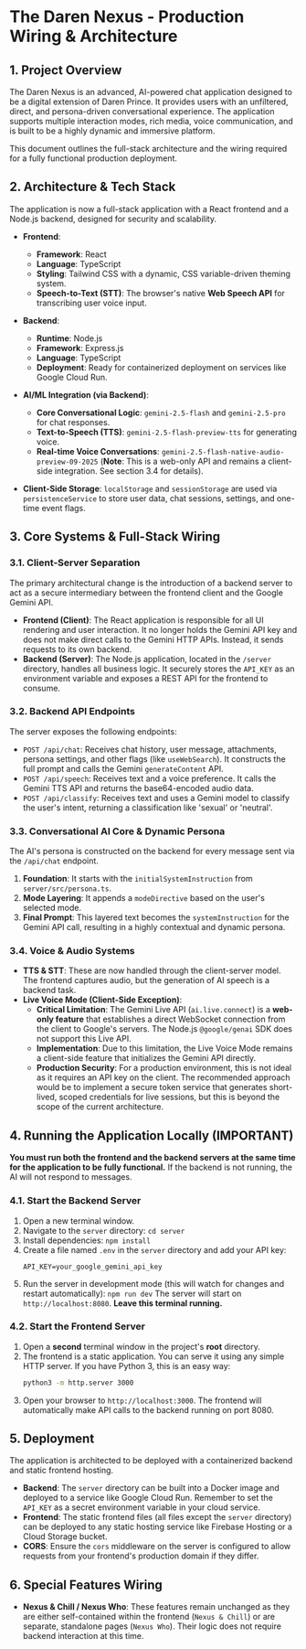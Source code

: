 # The Daren Nexus - Production Wiring & Architecture

## 1. Project Overview

The Daren Nexus is an advanced, AI-powered chat application designed to be a digital extension of Daren Prince. It provides users with an unfiltered, direct, and persona-driven conversational experience. The application supports multiple interaction modes, rich media, voice communication, and is built to be a highly dynamic and immersive platform.

This document outlines the full-stack architecture and the wiring required for a fully functional production deployment.

## 2. Architecture & Tech Stack

The application is now a full-stack application with a React frontend and a Node.js backend, designed for security and scalability.

*   **Frontend**:
    *   **Framework**: React
    *   **Language**: TypeScript
    *   **Styling**: Tailwind CSS with a dynamic, CSS variable-driven theming system.
    *   **Speech-to-Text (STT)**: The browser's native **Web Speech API** for transcribing user voice input.

*   **Backend**:
    *   **Runtime**: Node.js
    *   **Framework**: Express.js
    *   **Language**: TypeScript
    *   **Deployment**: Ready for containerized deployment on services like Google Cloud Run.

*   **AI/ML Integration (via Backend)**:
    *   **Core Conversational Logic**: `gemini-2.5-flash` and `gemini-2.5-pro` for chat responses.
    *   **Text-to-Speech (TTS)**: `gemini-2.5-flash-preview-tts` for generating voice.
    *   **Real-time Voice Conversations**: `gemini-2.5-flash-native-audio-preview-09-2025` (**Note**: This is a web-only API and remains a client-side integration. See section 3.4 for details).

*   **Client-Side Storage**: `localStorage` and `sessionStorage` are used via `persistenceService` to store user data, chat sessions, settings, and one-time event flags.

## 3. Core Systems & Full-Stack Wiring

### 3.1. Client-Server Separation

The primary architectural change is the introduction of a backend server to act as a secure intermediary between the frontend client and the Google Gemini API.

*   **Frontend (Client)**: The React application is responsible for all UI rendering and user interaction. It no longer holds the Gemini API key and does not make direct calls to the Gemini HTTP APIs. Instead, it sends requests to its own backend.
*   **Backend (Server)**: The Node.js application, located in the `/server` directory, handles all business logic. It securely stores the `API_KEY` as an environment variable and exposes a REST API for the frontend to consume.

### 3.2. Backend API Endpoints

The server exposes the following endpoints:

*   `POST /api/chat`: Receives chat history, user message, attachments, persona settings, and other flags (like `useWebSearch`). It constructs the full prompt and calls the Gemini `generateContent` API.
*   `POST /api/speech`: Receives text and a voice preference. It calls the Gemini TTS API and returns the base64-encoded audio data.
*   `POST /api/classify`: Receives text and uses a Gemini model to classify the user's intent, returning a classification like 'sexual' or 'neutral'.

### 3.3. Conversational AI Core & Dynamic Persona

The AI's persona is constructed on the backend for every message sent via the `/api/chat` endpoint.

1.  **Foundation**: It starts with the `initialSystemInstruction` from `server/src/persona.ts`.
2.  **Mode Layering**: It appends a `modeDirective` based on the user's selected mode.
3.  **Final Prompt**: This layered text becomes the `systemInstruction` for the Gemini API call, resulting in a highly contextual and dynamic persona.

### 3.4. Voice & Audio Systems

*   **TTS & STT**: These are now handled through the client-server model. The frontend captures audio, but the generation of AI speech is a backend task.
*   **Live Voice Mode (Client-Side Exception)**:
    *   **Critical Limitation**: The Gemini Live API (`ai.live.connect`) is a **web-only feature** that establishes a direct WebSocket connection from the client to Google's servers. The Node.js `@google/genai` SDK does not support this Live API.
    *   **Implementation**: Due to this limitation, the Live Voice Mode remains a client-side feature that initializes the Gemini API directly.
    *   **Production Security**: For a production environment, this is not ideal as it requires an API key on the client. The recommended approach would be to implement a secure token service that generates short-lived, scoped credentials for live sessions, but this is beyond the scope of the current architecture.

## 4. Running the Application Locally (IMPORTANT)

**You must run both the frontend and the backend servers at the same time for the application to be fully functional.** If the backend is not running, the AI will not respond to messages.

### 4.1. Start the Backend Server

1.  Open a new terminal window.
2.  Navigate to the `server` directory: `cd server`
3.  Install dependencies: `npm install`
4.  Create a file named `.env` in the `server` directory and add your API key:
    ```
    API_KEY=your_google_gemini_api_key
    ```
5.  Run the server in development mode (this will watch for changes and restart automatically): `npm run dev`
    The server will start on `http://localhost:8080`. **Leave this terminal running.**

### 4.2. Start the Frontend Server

1.  Open a **second** terminal window in the project's **root** directory.
2.  The frontend is a static application. You can serve it using any simple HTTP server. If you have Python 3, this is an easy way:
    ```bash
    python3 -m http.server 3000
    ```
3.  Open your browser to `http://localhost:3000`. The frontend will automatically make API calls to the backend running on port 8080.

## 5. Deployment

The application is architected to be deployed with a containerized backend and static frontend hosting.

*   **Backend**: The `server` directory can be built into a Docker image and deployed to a service like Google Cloud Run. Remember to set the `API_KEY` as a secret environment variable in your cloud service.
*   **Frontend**: The static frontend files (all files except the `server` directory) can be deployed to any static hosting service like Firebase Hosting or a Cloud Storage bucket.
*   **CORS**: Ensure the `cors` middleware on the server is configured to allow requests from your frontend's production domain if they differ.

## 6. Special Features Wiring

*   **Nexus & Chill / Nexus Who**: These features remain unchanged as they are either self-contained within the frontend (`Nexus & Chill`) or are separate, standalone pages (`Nexus Who`). Their logic does not require backend interaction at this time.
